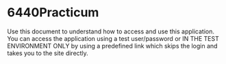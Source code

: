 # 6440Practicum
Use this document to understand how to access and use this application.
You can access the application using a test user/password or IN THE TEST ENVIRONMENT ONLY by using a predefined link which skips the login and takes you to the site directly. 
